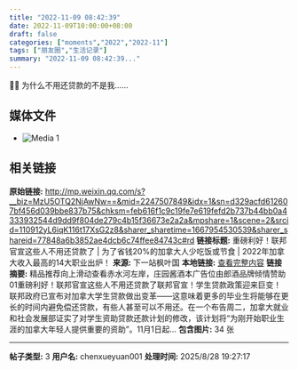 ```yaml
---
title: "2022-11-09 08:42:39"
date: 2022-11-09T10:00:00+08:00
draft: false
categories: ["moments","2022","2022-11"]
tags: ["朋友圈","生活记录"]
summary: "2022-11-09 08:42:39..."
---
```


🤣🤣 为什么不用还贷款的不是我……

## 媒体文件

- ![Media 1](/Moments/photos/2022-11-09/202211090842390.jpg)

## 相关链接

**原始链接:** http://mp.weixin.qq.com/s?__biz=MzU5OTQ2NjAwNw==&mid=2247507849&idx=1&sn=d329acfd612607bf456d039bbe837b75&chksm=feb616f1c9c19fe7e619fefd2b737b44bb0a4333932544d9dd9f804de279c4b15f36673e2a2a&mpshare=1&scene=2&srcid=110912yL6iqK116t17XsG2z8&sharer_sharetime=1667954530539&sharer_shareid=77848a6b3852ae4dcb6c74ffee84743c#rd
**链接标题:** 重磅利好！联邦官宣这些人不用还贷款了 | 为了省钱20%的加拿大人少吃饭或节食 | 2022年加拿大收入最高的14大职业出炉！
**来源:** 下一站枫叶国
**本地链接:** [查看完整内容](/link_content/2022/11/2022-11-09/link_content/)
**链接摘要:** 精品推荐向上滑动查看赤水河左岸，庄园酱酒本广告位由郎酒品牌倾情赞助01重磅利好！联邦官宣这些人不用还贷款了联邦官宣！学生贷款政策迎来巨变！联邦政府已宣布对加拿大学生贷款做出变革——这意味着更多的毕业生将能够在更长的时间内避免偿还贷款，有些人甚至可以不用还。在一个布告周二，加拿大就业和社会发展部证实了对学生资助贷款还款计划的修改，该计划将“为刚开始职业生涯的加拿大年轻人提供重要的资助”。11月1日起...
**包含图片:** 34 张

---

**帖子类型:** 3
**用户名:** chenxueyuan001
**处理时间:** 2025/8/28 19:27:17